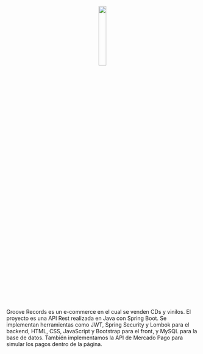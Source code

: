 <p align="center"><img width="20%" src="https://github.com/user-attachments/assets/9e9ed749-eec4-438a-94ac-25358662fd06"></p> 


Groove Records es un e-commerce en el cual se venden CDs y vinilos. El proyecto es una API Rest realizada en Java con Spring Boot. Se implementan herramientas como JWT, Spring Security y Lombok para el backend, HTML, CSS, JavaScript y Bootstrap para el front, y 
MySQL para la base de datos. También implementamos la API de Mercado Pago para simular los pagos dentro de la página.
